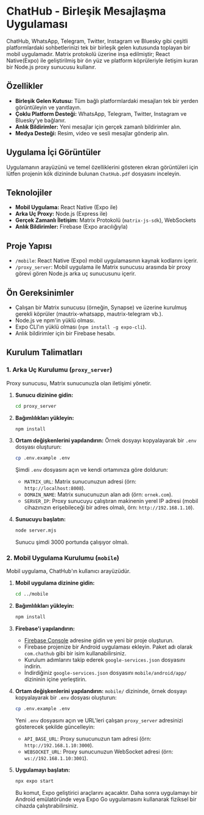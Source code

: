 
# ChatHub - Birleşik Mesajlaşma Uygulaması

ChatHub, WhatsApp, Telegram, Twitter, Instagram ve Bluesky gibi çeşitli platformlardaki sohbetlerinizi tek bir birleşik gelen kutusunda toplayan bir mobil uygulamadır. Matrix protokolü üzerine inşa edilmiştir; React Native(Expo) ile geliştirilmiş bir ön yüz ve platform köprüleriyle iletişim kuran bir Node.js proxy sunucusu kullanır.

## Özellikler

- **Birleşik Gelen Kutusu:** Tüm bağlı platformlardaki mesajları tek bir yerden görüntüleyin ve yanıtlayın.
- **Çoklu Platform Desteği:** WhatsApp, Telegram, Twitter, Instagram ve Bluesky'ye bağlanır.
- **Anlık Bildirimler:** Yeni mesajlar için gerçek zamanlı bildirimler alın.
- **Medya Desteği:** Resim, video ve sesli mesajlar gönderip alın.

## Uygulama İçi Görüntüler

Uygulamanın arayüzünü ve temel özelliklerini gösteren ekran görüntüleri için lütfen projenin kök dizininde bulunan `ChatHub.pdf` dosyasını inceleyin.

## Teknolojiler

- **Mobil Uygulama:** React Native (Expo ile)
- **Arka Uç Proxy:** Node.js (Express ile)
- **Gerçek Zamanlı İletişim:** Matrix Protokolü (`matrix-js-sdk`), WebSockets
- **Anlık Bildirimler:** Firebase (Expo aracılığıyla)

## Proje Yapısı

- `/mobile`: React Native (Expo) mobil uygulamasının kaynak kodlarını içerir.
- `/proxy_server`: Mobil uygulama ile Matrix sunucusu arasında bir proxy görevi gören Node.js arka uç sunucusunu içerir.

## Ön Gereksinimler

- Çalışan bir Matrix sunucusu (örneğin, Synapse) ve üzerine kurulmuş gerekli köprüler (mautrix-whatsapp, mautrix-telegram vb.).
- Node.js ve npm'in yüklü olması.
- Expo CLI'ın yüklü olması (`npm install -g expo-cli`).
- Anlık bildirimler için bir Firebase hesabı.

## Kurulum Talimatları

### 1. Arka Uç Kurulumu (`proxy_server`)

Proxy sunucusu, Matrix sunucunuzla olan iletişimi yönetir.

1.  **Sunucu dizinine gidin:**
    ```bash
    cd proxy_server
    ```

2.  **Bağımlılıkları yükleyin:**
    ```bash
    npm install
    ```

3.  **Ortam değişkenlerini yapılandırın:**
    Örnek dosyayı kopyalayarak bir `.env` dosyası oluşturun:
    ```bash
    cp .env.example .env
    ```
    Şimdi `.env` dosyasını açın ve kendi ortamınıza göre doldurun:
    - `MATRIX_URL`: Matrix sunucunuzun adresi (örn: `http://localhost:8008`).
    - `DOMAIN_NAME`: Matrix sunucunuzun alan adı (örn: `ornek.com`).
    - `SERVER_IP`: Proxy sunucuyu çalıştıran makinenin yerel IP adresi (mobil cihazınızın erişebileceği bir adres olmalı, örn: `http://192.168.1.10`).

4.  **Sunucuyu başlatın:**
    ```bash
    node server.mjs
    ```
    Sunucu şimdi 3000 portunda çalışıyor olmalı.

### 2. Mobil Uygulama Kurulumu (`mobile`)

Mobil uygulama, ChatHub'ın kullanıcı arayüzüdür.

1.  **Mobil uygulama dizinine gidin:**
    ```bash
    cd ../mobile
    ```

2.  **Bağımlılıkları yükleyin:**
    ```bash
    npm install
    ```

3.  **Firebase'i yapılandırın:**
    - [Firebase Console](https://console.firebase.google.com/) adresine gidin ve yeni bir proje oluşturun.
    - Firebase projenize bir Android uygulaması ekleyin. Paket adı olarak `com.chathub` gibi bir isim kullanabilirsiniz.
    - Kurulum adımlarını takip ederek `google-services.json` dosyasını indirin.
    - İndirdiğiniz `google-services.json` dosyasını `mobile/android/app/` dizininin içine yerleştirin.

4.  **Ortam değişkenlerini yapılandırın:**
    `mobile/` dizininde, örnek dosyayı kopyalayarak bir `.env` dosyası oluşturun:
    ```bash
    cp .env.example .env
    ```
    Yeni `.env` dosyasını açın ve URL'leri çalışan `proxy_server` adresinizi gösterecek şekilde güncelleyin:
    - `API_BASE_URL`: Proxy sunucunuzun tam adresi (örn: `http://192.168.1.10:3000`).
    - `WEBSOCKET_URL`: Proxy sunucunuzun WebSocket adresi (örn: `ws://192.168.1.10:3001`).

5.  **Uygulamayı başlatın:**
    ```bash
    npx expo start
    ```
    Bu komut, Expo geliştirici araçlarını açacaktır. Daha sonra uygulamayı bir Android emülatöründe veya Expo Go uygulamasını kullanarak fiziksel bir cihazda çalıştırabilirsiniz.
